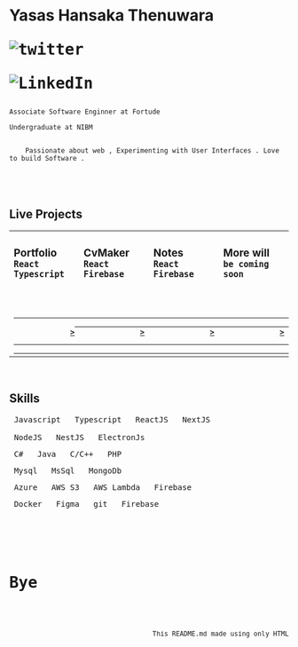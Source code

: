 <h1>
    Yasas Hansaka Thenuwara
    <div>
        <kbd>
            
![twitter](https://twitter.com/xThenuwara)

</kbd> 
<kbd>

![LinkedIn](https://twitter.com/xThenuwara) </kbd> </div>

</h1>

```
Associate Software Enginner at Fortude

Undergraduate at NIBM
```

<code>
    Passionate about web , Experimenting with User Interfaces . Love to build Software .
</code>

<br/>
<br/>
<br/>

<h2> Live Projects </h2>
<table width="100%">
    <tbody>
        <tr valign="center">
            <td width="25%">
                <h3>Portfolio
                <div>
                    <kbd>
                        React
                    </kbd>
                    <kbd>
                        Typescript
                    </kbd>
                </div>
                </h3>
                <br>
                <div align="end">
                    <a href="xthenuwar.github.io/portfolio" target="_blank">
                             <code border="0" align="end">
                             <b>
                          >
                          </b>
                        </code>
                </a>
                </div>
            </td>
            <td width="25%" >
              <h3>CvMaker
                <div>
                    <kbd>
                        React
                    </kbd>
                    <kbd>
                        Firebase
                    </kbd>
                </div>
                </h3>
                 <br>
                <div align="end">
                    <a href="xthenuwar.github.io/cvmaker" target="_blank">
                                   <code border="0" align="end">
                              <b>
                          >
                          </b>
                        </code>
                </a>
                </div>
            </td>
            <td width="25%">
              <h3>Notes
                <div>
                    <kbd>
                        React
                    </kbd>
                    <kbd>
                        Firebase
                    </kbd>
                </div>
                </h3>
                 <br>
                <div align="end">
                    <a href="xthenuwar.github.io/notes" target="_blank">
                                   <code border="0" align="end">
                            <b>
                          >
                          </b>
                        </code>
                </a>
                </div>
            </td>
            <td width="25%">
            <h3>More will
                <div>
                    <kbd>
                        be coming
                    </kbd>
                    <kbd>
                        soon
                    </kbd>
                </div>
                </h3>
                 <br>
                <div align="end">
                    <a href="xthenuwar.github.io/portfolio" target="_blank">
                                  <code border="0" align="end">
                            <b>
                          >
                          </b>
                        </code>
                </a>
                </div>
            </td>
        </tr>
    </tbody>

</table>

<br>
<h2>Skills</h2>

<pre>
<kbd> Javascript </kbd> <kbd> Typescript </kbd> <kbd> ReactJS </kbd> <kbd> NextJS </kbd> 
<small></small>
<kbd> NodeJS </kbd> <kbd> NestJS </kbd> <kbd> ElectronJs </kbd>
</pre>

<pre>
<kbd> C# </kbd> <kbd> Java </kbd> <kbd> C/C++ </kbd> <kbd> PHP </kbd>
</pre>

<pre>
<kbd> Mysql </kbd> <kbd> MsSql </kbd> <kbd> MongoDb </kbd> 
</pre>

<pre>
<kbd> Azure </kbd> <kbd> AWS S3 </kbd> <kbd> AWS Lambda </kbd> <kbd> Firebase </kbd>
</pre>

<pre>
<kbd> Docker </kbd> <kbd> Figma </kbd> <kbd> git </kbd> <kbd> Firebase </kbd>
</pre>

<br/>
<br/>

<pre>
  <h1>Bye</h1>
  <div align="end">
    <small>This <kbd>README.md</kbd> made using only HTML</small>
  </div>
</pre>
